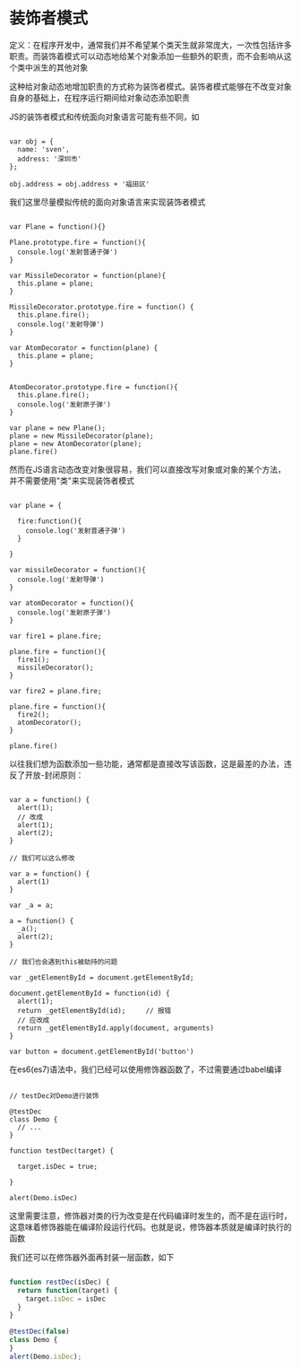 # 装饰者模式 #

定义：在程序开发中，通常我们并不希望某个类天生就非常庞大，一次性包括许多职责。而装饰着模式可以动态地给某个对象添加一些额外的职责，而不会影响从这个类中派生的其他对象

这种给对象动态地增加职责的方式称为装饰者模式。装饰者模式能够在不改变对象自身的基础上，在程序运行期间给对象动态添加职责

JS的装饰者模式和传统面向对象语言可能有些不同，如

```

var obj = {
  name: 'sven',
  address: '深圳市'
};

obj.address = obj.address + '福田区'

```

我们这里尽量模拟传统的面向对象语言来实现装饰者模式

```

var Plane = function(){}

Plane.prototype.fire = function(){
  console.log('发射普通子弹')
}

var MissileDecorator = function(plane){
  this.plane = plane;
}

MissileDecorator.prototype.fire = function() {
  this.plane.fire();
  console.log('发射导弹')
}

var AtomDecorator = function(plane) {
  this.plane = plane;
}


AtomDecorator.prototype.fire = function(){
  this.plane.fire();
  console.log('发射原子弹')
}

var plane = new Plane();
plane = new MissileDecorator(plane);
plane = new AtomDecorator(plane);
plane.fire()

```

然而在JS语言动态改变对象很容易，我们可以直接改写对象或对象的某个方法，并不需要使用"类"来实现装饰者模式

```

var plane = {

  fire:function(){
    console.log('发射普通子弹')
  }

}

var missileDecorator = function(){
  console.log('发射导弹')
}

var atomDecorator = function(){
  console.log('发射原子弹')
}

var fire1 = plane.fire;

plane.fire = function(){
  fire1();
  missileDecorator();
}

var fire2 = plane.fire;

plane.fire = function(){
  fire2();
  atomDecorator();
}

plane.fire()

```

以往我们想为函数添加一些功能，通常都是直接改写该函数，这是最差的办法，违反了开放-封闭原则：

```

var a = function() {
  alert(1);
  // 改成
  alert(1);
  alert(2);
}

// 我们可以这么修改

var a = function() {
  alert(1)
}

var _a = a;

a = function() {
  _a();
  alert(2);
}

// 我们也会遇到this被劫持的问题

var _getElementById = document.getElementById;

document.getElementById = function(id) {
  alert(1);
  return _getElementById(id);     // 报错
  // 应改成
  return _getElementById.apply(document, arguments)
}

var button = document.getElementById('button')

```

在es6(es7)语法中，我们已经可以使用修饰器函数了，不过需要通过babel编译

```

// testDec对Demo进行装饰

@testDec
class Demo {
  // ...
}

function testDec(target) {

  target.isDec = true;

}

alert(Demo.isDec)

```

这里需要注意，修饰器对类的行为改变是在代码编译时发生的，而不是在运行时，这意味着修饰器能在编译阶段运行代码。也就是说，修饰器本质就是编译时执行的函数

我们还可以在修饰器外面再封装一层函数，如下

```js

function restDec(isDec) {
  return function(target) {
    target.isDec = isDec
  }
}

@testDec(false)
class Demo {
}
alert(Demo.isDec);

```
